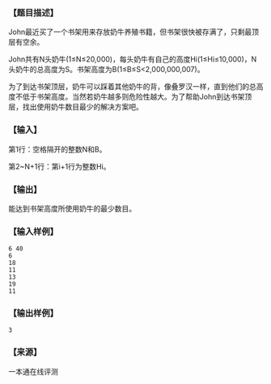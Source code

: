 ### 【题目描述】

John最近买了一个书架用来存放奶牛养殖书籍，但书架很快被存满了，只剩最顶层有空余。

John共有N头奶牛(1≤N≤20,000)，每头奶牛有自己的高度Hi(1≤Hi≤10,000)，N头奶牛的总高度为S。书架高度为B(1≤B≤S<2,000,000,007)。

为了到达书架顶层，奶牛可以踩着其他奶牛的背，像叠罗汉一样，直到他们的总高度不低于书架高度。当然若奶牛越多则危险性越大。为了帮助John到达书架顶层，找出使用奶牛数目最少的解决方案吧。

### 【输入】

第1行：空格隔开的整数N和B。

第2~N+1行：第i+1行为整数Hi。

### 【输出】

能达到书架高度所使用奶牛的最少数目。

### 【输入样例】

```
6 40
6
18
11
13
19
11

```

### 【输出样例】

```
3
```


 ### 【来源】

 一本通在线评测 
